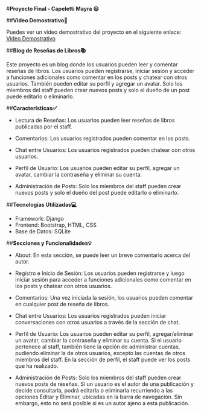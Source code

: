 
#**Proyecto Final - Capeletti Mayra 😃**

##**Video Demostrativo👀**

Puedes ver un video demostrativo del proyecto en el siguiente enlace:[ Video Demostrativo](https://youtu.be/GvF0slNtZvM?si=3N5uNRt-ZHf8wiGI4)

##**Blog de Reseñas de Libros📚**

Este proyecto es un blog donde los usuarios pueden leer y comentar reseñas de libros. Los usuarios pueden registrarse, iniciar sesión y acceder a funciones adicionales como comentar en los posts y chatear con otros usuarios. También pueden editar su perfil y agregar un avatar. Solo los miembros del staff pueden crear nuevos posts y solo el dueño de un post puede editarlo o eliminarlo.

##**Características✅**

- Lectura de Reseñas: Los usuarios pueden leer reseñas de libros publicadas por el staff.

- Comentarios: Los usuarios registrados pueden comentar en los posts.

- Chat entre Usuarios: Los usuarios registrados pueden chatear con otros usuarios.

- Perfil de Usuario: Los usuarios pueden editar su perfil, agregar un avatar, cambiar la contraseña y eliminar su cuenta.

- Administración de Posts: Solo los miembros del staff pueden crear nuevos posts y solo el dueño del post puede editarlo o eliminarlo.

##**Tecnologías Utilizadas💻**

- Framework: Django
- Frontend: Bootstrap, HTML, CSS
- Base de Datos: SQLite

##**Secciones y Funcionalidades💡**

- About: En esta sección, se puede leer un breve comentario acerca del autor.

- Registro e Inicio de Sesión: Los usuarios pueden registrarse y luego iniciar sesión para acceder a funciones adicionales como comentar en los posts y chatear con otros usuarios.

- Comentarios: Una vez iniciada la sesión, los usuarios pueden comentar en cualquier post de reseña de libros.

- Chat entre Usuarios: Los usuarios registrados pueden iniciar conversaciones con otros usuarios a través de la sección de chat.

- Perfil de Usuario: Los usuarios pueden editar su perfil, agregar/eliminar un avatar, cambiar la contraseña y eliminar su cuenta.
  Si el usuario pertenece al staff, también tiene la opción de administrar cuentas, pudiendo eliminar la de otros usuarios, excepto las cuentas de otros miembros del staff. En la sección 
  de perfil, el staff puede ver los posts que ha realizado.

- Administración de Posts: Solo los miembros del staff pueden crear nuevos posts de reseñas. Si un usuario es el autor de una publicación y decide consultarla, podrá editarla o eliminarla recurriendo a las opciones Editar y Eliminar, ubicadas en la barra de navegación. Sin embargo, esto no será posible si es un autor ajeno a esta publicación.

